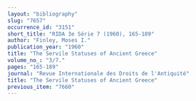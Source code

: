 ```yaml
---
layout: "bibliography"
slug: "7657"
occurrence_id: "3151"
short_title: "RIDA 3e Série 7 (1960), 165-189"
author: "Finley, Moses I."
publication_year: "1960"
title: "The Servile Statuses of Ancient Greece"
volume_no_: "3/7."
pages: "165-189"
journal: "Revue Internationale des Droits de l'Antiquité"
title: "The Servile Statuses of Ancient Greece"
previous_item: "7660"
---
```

